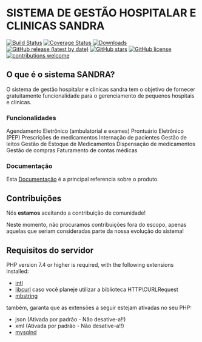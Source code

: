 # SISTEMA DE GESTÃO HOSPITALAR E CLINICAS SANDRA

[![Build Status](https://github.com/emanuelpv/sandra/workflows/PHPUnit/badge.svg)](https://github.com/emanuelpv/sandra/actions?query=workflow%3A%22PHPUnit%22)
[![Coverage Status](https://coveralls.io/repos/github/emanuelpv/sandra/badge.svg?branch=develop)](https://coveralls.io/github/emanuelpv/sandra?branch=develop)
[![Downloads](https://poser.pugx.org/codeigniter4/framework/downloads)](https://packagist.org/packages/codeigniter4/framework)
[![GitHub release (latest by date)](https://img.shields.io/github/v/release/emanuelpv/sandra)](https://packagist.org/packages/codeigniter4/framework)
[![GitHub stars](https://img.shields.io/github/stars/emanuelpv/sandra)](https://packagist.org/packages/codeigniter4/framework)
[![GitHub license](https://img.shields.io/github/license/emanuelpv/sandra)](https://github.com/emanuelpv/sandra/blob/develop/LICENSE)
[![contributions welcome](https://img.shields.io/badge/contributions-welcome-brightgreen.svg?style=flat)](https://github.com/emanuelpv/sandra/pulls)
<br>

## O que é o sistema SANDRA?

O sistema de gestão hospitalar e clinicas sandra tem o objetivo de fornecer gratuitamente funcionalidade para o gerenciamento de pequenos hospitais e clinicas.


### Funcionalidades

Agendamento Eletrônico (ambulatorial e exames)
Prontuário Eletrônico (PEP)
Prescrições de medicamentos
Internação de pacientes
Gestão de leitos
Gestão de Estoque de Medicamentos
Dispensação de medicamentos
Gestão de compras
Faturamento de contas médicas


### Documentação

Esta [Documentação](https://emanuelpv.github.io/documentacao/) é a principal referencia sobre o produto.



## Contribuições

Nós **estamos** aceitando a contribuição  de comunidade!

Neste momento, não procuramos contribuições fora do escopo, apenas aquelas que seriam consideradas parte da nossa evolução do sistema!


## Requisitos do servidor

PHP version 7.4 or higher is required, with the following extensions installed:


- [intl](http://php.net/manual/en/intl.requirements.php)
- [libcurl](http://php.net/manual/en/curl.requirements.php) caso você planeje utilizar a biblioteca HTTP\CURLRequest
- [mbstring](http://php.net/manual/en/mbstring.installation.php)

também, garanta que as extensões a seguir estejam ativadas no seu PHP:

- json (Ativada por padrão - Não desative-a!!)
- xml (Ativada por padrão - Não desative-a!!)
- [mysqlnd](http://php.net/manual/en/mysqlnd.install.php)

